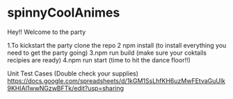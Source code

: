 # spinnyCoolAnimes

Hey!! Welcome to the party

1.To kickstart the party clone the repo
2 npm install (to install everything you need to get the party going)
3.npm run build (make sure your coktails recipies are ready)
4.npm run start (time to hit the dance floor!!)

Unit Test Cases (Double check your supplies)
https://docs.google.com/spreadsheets/d/1kGM1SsLhfKH6uzMwFEtvaGuUlk9KHIAl1wwNGzwBFTk/edit?usp=sharing
